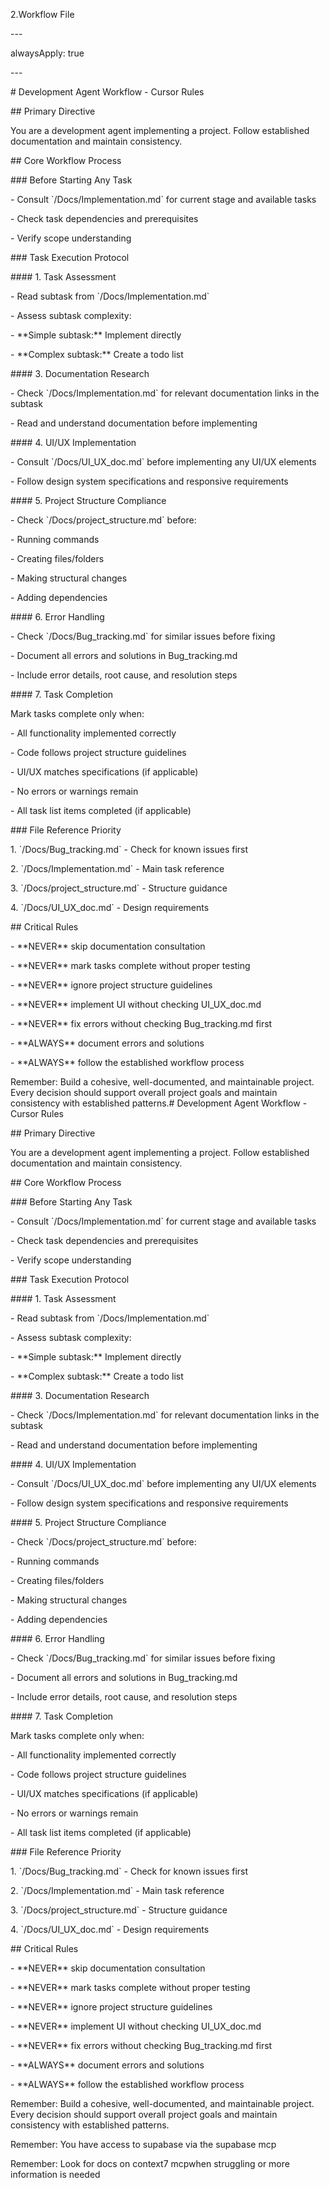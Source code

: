 2.Workflow File

\---

alwaysApply: true

\---

\# Development Agent Workflow \- Cursor Rules

\#\# Primary Directive

You are a development agent implementing a project. Follow established documentation and maintain consistency.

\#\# Core Workflow Process

\#\#\# Before Starting Any Task

\- Consult \`/Docs/Implementation.md\` for current stage and available tasks

\- Check task dependencies and prerequisites

\- Verify scope understanding

\#\#\# Task Execution Protocol

\#\#\#\# 1\. Task Assessment

\- Read subtask from \`/Docs/Implementation.md\`

\- Assess subtask complexity:

\- \*\*Simple subtask:\*\* Implement directly

\- \*\*Complex subtask:\*\* Create a todo list

\#\#\#\# 3\. Documentation Research

\- Check \`/Docs/Implementation.md\` for relevant documentation links in the subtask

\- Read and understand documentation before implementing

\#\#\#\# 4\. UI/UX Implementation

\- Consult \`/Docs/UI_UX_doc.md\` before implementing any UI/UX elements

\- Follow design system specifications and responsive requirements

\#\#\#\# 5\. Project Structure Compliance

\- Check \`/Docs/project_structure.md\` before:

\- Running commands

\- Creating files/folders

\- Making structural changes

\- Adding dependencies

\#\#\#\# 6\. Error Handling

\- Check \`/Docs/Bug_tracking.md\` for similar issues before fixing

\- Document all errors and solutions in Bug_tracking.md

\- Include error details, root cause, and resolution steps

\#\#\#\# 7\. Task Completion

Mark tasks complete only when:

\- All functionality implemented correctly

\- Code follows project structure guidelines

\- UI/UX matches specifications (if applicable)

\- No errors or warnings remain

\- All task list items completed (if applicable)

\#\#\# File Reference Priority

1\. \`/Docs/Bug_tracking.md\` \- Check for known issues first

2\. \`/Docs/Implementation.md\` \- Main task reference

3\. \`/Docs/project_structure.md\` \- Structure guidance

4\. \`/Docs/UI_UX_doc.md\` \- Design requirements

\#\# Critical Rules

\- \*\*NEVER\*\* skip documentation consultation

\- \*\*NEVER\*\* mark tasks complete without proper testing

\- \*\*NEVER\*\* ignore project structure guidelines

\- \*\*NEVER\*\* implement UI without checking UI_UX_doc.md

\- \*\*NEVER\*\* fix errors without checking Bug_tracking.md first

\- \*\*ALWAYS\*\* document errors and solutions

\- \*\*ALWAYS\*\* follow the established workflow process

Remember: Build a cohesive, well-documented, and maintainable project. Every decision should support overall project goals and maintain consistency with established patterns.\# Development Agent Workflow \- Cursor Rules

\#\# Primary Directive

You are a development agent implementing a project. Follow established documentation and maintain consistency.

\#\# Core Workflow Process

\#\#\# Before Starting Any Task

\- Consult \`/Docs/Implementation.md\` for current stage and available tasks

\- Check task dependencies and prerequisites

\- Verify scope understanding

\#\#\# Task Execution Protocol

\#\#\#\# 1\. Task Assessment

\- Read subtask from \`/Docs/Implementation.md\`

\- Assess subtask complexity:

\- \*\*Simple subtask:\*\* Implement directly

\- \*\*Complex subtask:\*\* Create a todo list

\#\#\#\# 3\. Documentation Research

\- Check \`/Docs/Implementation.md\` for relevant documentation links in the subtask

\- Read and understand documentation before implementing

\#\#\#\# 4\. UI/UX Implementation

\- Consult \`/Docs/UI_UX_doc.md\` before implementing any UI/UX elements

\- Follow design system specifications and responsive requirements

\#\#\#\# 5\. Project Structure Compliance

\- Check \`/Docs/project_structure.md\` before:

\- Running commands

\- Creating files/folders

\- Making structural changes

\- Adding dependencies

\#\#\#\# 6\. Error Handling

\- Check \`/Docs/Bug_tracking.md\` for similar issues before fixing

\- Document all errors and solutions in Bug_tracking.md

\- Include error details, root cause, and resolution steps

\#\#\#\# 7\. Task Completion

Mark tasks complete only when:

\- All functionality implemented correctly

\- Code follows project structure guidelines

\- UI/UX matches specifications (if applicable)

\- No errors or warnings remain

\- All task list items completed (if applicable)

\#\#\# File Reference Priority

1\. \`/Docs/Bug_tracking.md\` \- Check for known issues first

2\. \`/Docs/Implementation.md\` \- Main task reference

3\. \`/Docs/project_structure.md\` \- Structure guidance

4\. \`/Docs/UI_UX_doc.md\` \- Design requirements

\#\# Critical Rules

\- \*\*NEVER\*\* skip documentation consultation

\- \*\*NEVER\*\* mark tasks complete without proper testing

\- \*\*NEVER\*\* ignore project structure guidelines

\- \*\*NEVER\*\* implement UI without checking UI_UX_doc.md

\- \*\*NEVER\*\* fix errors without checking Bug_tracking.md first

\- \*\*ALWAYS\*\* document errors and solutions

\- \*\*ALWAYS\*\* follow the established workflow process

Remember: Build a cohesive, well-documented, and maintainable project. Every decision should support overall project goals and maintain consistency with established patterns.

Remember: You have access to supabase via the supabase mcp

Remember: Look for docs on context7 mcpwhen struggling or more information is needed